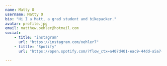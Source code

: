 ```yaml
---
name: Matty O
username: Matty O
bio: "Hi I a Matt, a grad student and bikepacker."
avatar: profile.jpg
email: matthew.oehler@hotmail.com
social:
    - title: "instagram"
      url: "https://instagram.com/oehler7"
    - tittle: "Spotify"
      url: "https://open.spotify.com/?flow_ctx=a407d401-eac9-44dd-a5a7-d8ca6853c1bc%3A1736388005"

---
```

